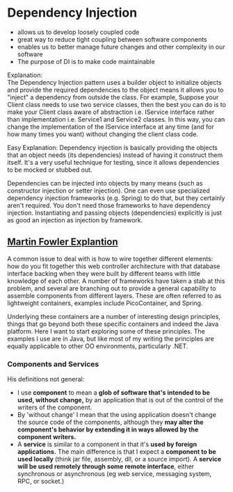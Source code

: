 # Dependency Injection

- allows us to develop loosely coupled code
- great way to reduce tight coupling between software components
- enables us to better manage future changes and other complexity in our software
- The purpose of DI is to make code maintainable

Explanation:  
The Dependency Injection pattern uses a builder object to initialize objects and provide the required dependencies to the object means it allows you to "inject" a dependency from outside the class.
For example, Suppose your Client class needs to use two service classes, then the best you can do is to make your Client class aware of abstraction i.e. IService interface rather than implementation i.e. Service1 and Service2 classes. In this way, you can change the implementation of the IService interface at any time (and for how many times you want) without changing the client class code.

Easy Explanation:
Dependency injection is basically providing the objects that an object needs (its dependencies) instead of having it construct them itself. It's a very useful technique for testing, since it allows dependencies to be mocked or stubbed out.

Dependencies can be injected into objects by many means (such as constructor injection or setter injection). One can even use specialized dependency injection frameworks (e.g. Spring) to do that, but they certainly aren't required. You don't need those frameworks to have dependency injection. Instantiating and passing objects (dependencies) explicitly is just as good an injection as injection by framework.

## [Martin Fowler Explantion](https://martinfowler.com/articles/injection.html)

A common issue to deal with is how to wire together different elements: how do you fit together this web controller architecture with that database interface backing when they were built by different teams with little knowledge of each other. A number of frameworks have taken a stab at this problem, and several are branching out to provide a general capability to assemble components from different layers. These are often referred to as lightweight containers, examples include PicoContainer, and Spring.  

Underlying these containers are a number of interesting design principles, things that go beyond both these specific containers and indeed the Java platform. Here I want to start exploring some of these principles. The examples I use are in Java, but like most of my writing the principles are equally applicable to other OO environments, particularly .NET.

### Components and Services

His definitions not general:

- I use __component__ to mean a __glob of software that's intended to be used, without change,__ by an application that is out of the control of the writers of the component.
- By 'without change' I mean that the using application doesn't change the source code of the components, although they __may alter the component's behavior by extending it in ways allowed by the component writers.__
- A __service__ is similar to a component in that it's __used by foreign applications.__ The main difference is that I expect a __component to be used locally__ (think jar file, assembly, dll, or a source import). A __service will be used remotely through some remote interface__, either synchronous or asynchronous (eg web service, messaging system, RPC, or socket.)